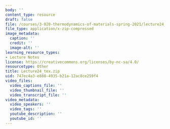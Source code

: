 ```yaml
---
body: ''
content_type: resource
draft: false
file: /courses/3-020-thermodynamics-of-materials-spring-2021/lecture24_tex.zip
file_type: application/x-zip-compressed
image_metadata:
  caption: ''
  credit: ''
  image-alt: ''
learning_resource_types:
- Lecture Notes
license: https://creativecommons.org/licenses/by-nc-sa/4.0/
resourcetype: Other
title: Lecture24_tex.zip
uid: 747ec4a3-e888-4935-b21a-12ac8ce259f4
video_files:
  video_captions_file: ''
  video_thumbnail_file: ''
  video_transcript_file: ''
video_metadata:
  video_speakers: ''
  video_tags: ''
  youtube_description: ''
  youtube_id: ''
---
```

